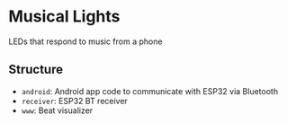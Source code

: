 # Musical Lights

LEDs that respond to music from a phone  

## Structure
  - `android`: Android app code to communicate with ESP32 via Bluetooth
  - `receiver`: ESP32 BT receiver
  - `www`: Beat visualizer
